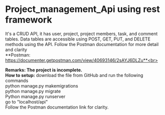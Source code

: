 ﻿# Project_management_Api using rest framework

It's a CRUD API, it has user, project, project members, task, and comment tables. Data tables are accessible using POST, GET, PUT, and DELETE methods using the API.
Follow the Postman documentation for more detail and clarity<br>
**Postman: https://documenter.getpostman.com/view/40693146/2sAYJ6DLZu**<br>

**Remarks: The project is incomplete.**<br>
**How to setup:** download the file from GitHub and run the following commands<br>
python manage.py makemigrations<br>
python manage.py migrate<br>
Python manage.py runserver<br>
go to "localhost/api" <br>
Follow the Postman documentation link for clarity.
